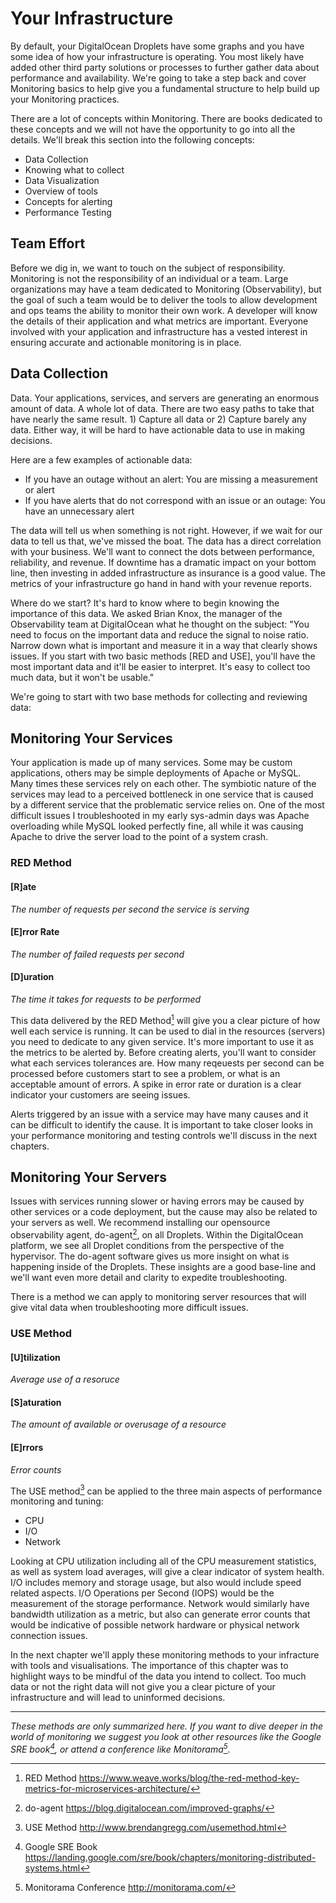 # Your Infrastructure
By default, your DigitalOcean Droplets have some graphs and you have some idea of how your infrastructure is operating. You most likely have added other third party solutions or processes to further gather data about performance and availability. We're going to take a step back and cover Monitoring basics to help give you a fundamental structure to help build up your Monitoring practices.

There are a lot of concepts within Monitoring. There are books dedicated to these concepts and we will not have the opportunity to go into all the details. We'll break this section into the following concepts:
- Data Collection
 - Knowing what to collect
- Data Visualization
 - Overview of tools
 - Concepts for alerting
- Performance Testing

## Team Effort
Before we dig in, we want to touch on the subject of responsibility. Monitoring is not the responsibility of an individual or a team. Large organizations may have a team dedicated to Monitoring (Observability), but the goal of such a team would be to deliver the tools to allow development and ops teams the ability to monitor their own work. A developer will know the details of their application and what metrics are important. Everyone involved with your application and infrastructure has a vested interest in ensuring accurate and actionable monitoring is in place.

## Data Collection
Data. Your applications, services, and servers are generating an enormous amount of data. A whole lot of data. There are two easy paths to take that have nearly the same result. 1) Capture all data or 2) Capture barely any data. Either way, it will be hard to have actionable data to use in making decisions.  

Here are a few examples of actionable data:
- If you have an outage without an alert: You are missing a measurement or alert
- If you have alerts that do not correspond with an issue or an outage: You have an unnecessary alert 

The data will tell us when something is not right. However, if we wait for our data to tell us that, we've missed the boat. The data has a direct correlation with your business. We'll want to connect the dots between performance, reliability, and revenue. If downtime has a dramatic impact on your bottom line, then investing in added infrastructure as insurance is a good value. The metrics of your infrastructure go hand in hand with your revenue reports. 

Where do we start? It's hard to know where to begin knowing the importance of this data. We asked Brian Knox, the manager of the Observability team at DigitalOcean what he thought on the subject: "You need to focus on the important data and reduce the signal to noise ratio. Narrow down what is important and measure it in a way that clearly shows issues. If you start with two basic methods [RED and USE], you'll have the most important data and it'll be easier to interpret. It's easy to collect too much data, but it won't be usable."

We're going to start with two base methods for collecting and reviewing data:

## Monitoring Your Services  
Your application is made up of many services. Some may be custom applications, others may be simple deployments of Apache or MySQL. Many times these services rely on each other. The symbiotic nature of the services may lead to a perceived bottleneck in one service that is caused by a different service that the problematic service relies on. One of the most difficult issues I troubleshooted in my early sys-admin days was Apache overloading while MySQL looked perfectly fine, all while it was causing Apache to drive the server load to the point of a system crash.

### RED Method
#### [R]ate
*The number of requests per second the service is serving*
#### [E]rror Rate
*The number of failed requests per second*
#### [D]uration
*The time it takes for requests to be performed*

This data delivered by the RED Method[^1] will give you a clear picture of how well each service is running. It can be used to dial in the resources (servers) you need to dedicate to any given service. It's more important to use it as the metrics to be alerted by. Before creating alerts, you'll want to consider what each services tolerances are. How many reqeuests per second can be processed before customers start to see a problem, or what is an acceptable amount of errors. A spike in error rate or duration is a clear indicator your customers are seeing issues. 

Alerts triggered by an issue with a service may have many causes and it can be difficult to identify the cause. It is important to take closer looks in your performance monitoring and testing controls we'll discuss in the next chapters. 

## Monitoring Your Servers
Issues with services running slower or having errors may be caused by other services or a code deployment, but the cause may also be related to your servers as well. We recommend installing our opensource observability agent, do-agent[^3], on all Droplets. Within the DigitalOcean platform, we see all Droplet conditions from the perspective of the hypervisor. The do-agent software gives us more insight on what is happening inside of the Droplets. These insights are a good base-line and we'll want even more detail and clarity to expedite troubleshooting. 

There is a method we can apply to monitoring server resources that will give vital data when troubleshooting more difficult issues.

### USE Method
#### [U]tilization
*Average use of a resoruce*
#### [S]aturation 
*The amount of available or overusage of a resource*
#### [E]rrors
*Error counts*

The USE method[^2] can be applied to the three main aspects of performance monitoring and tuning:
- CPU
- I/O
- Network 

Looking at CPU utilization including all of the CPU measurement statistics, as well as system load averages, will give a clear indicator of system health. I/O includes memory and storage usage, but also would include speed related aspects. I/O Operations per Second (IOPS) would be the measurement of the storage performance. Network would similarly have bandwidth utilization as a metric, but also can generate error counts that would be indicative of possible network hardware or physical network connection issues.


In the next chapter we'll apply these monitoring methods to your infracture with tools and visualisations. The importance of this chapter was to highlight ways to be mindful of the data you intend to collect. Too much data or not the right data will not give you a clear picture of your infrastructure and will lead to uninformed decisions. 



--- 
*These methods are only summarized here. If you want to dive deeper in the world of monitoring we suggest you look at other resources like the Google SRE book[^4], or attend a conference like Monitorama[^5].*


[^1]: RED Method https://www.weave.works/blog/the-red-method-key-metrics-for-microservices-architecture/
[^2]: USE Method http://www.brendangregg.com/usemethod.html
[^3]: do-agent https://blog.digitalocean.com/improved-graphs/
[^4]: Google SRE Book https://landing.google.com/sre/book/chapters/monitoring-distributed-systems.html
[^5]: Monitorama Conference http://monitorama.com/ 








